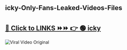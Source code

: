 
 ## icky-Only-Fans-Leaked-Videos-Files

# <h2><a href="https://mediaupload.pro?icky">🔗 Click to LINKS ⏩⏩ 👉 🟢 icky </a></h2>

<a href="https://mediaupload.pro?icky" rel="nofollow" data-target="animated-image.originalLink"><img src="https://i.ibb.co.com/xMMVF88/686577567.gif" alt="Viral Video Original" style="max-width: 100%; display: inline-block;" data-target="animated-image.originalImage"></a>
